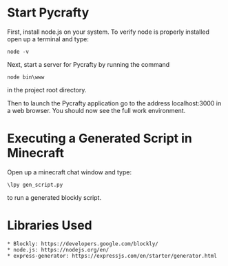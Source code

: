 # Start Pycrafty
First, install node.js on your system.
To verify node is properly installed open up a terminal and type:
```
node -v 
```

Next, start a server for Pycrafty by running the command
```
node bin\www
```
in the project root directory.

Then to launch the Pycrafty application go to the address localhost:3000 in a web browser.
You should now see the full work environment.

# Executing a Generated Script in Minecraft
Open up a minecraft chat window and type: 
```
\lpy gen_script.py
```
to run a generated blockly script.

# Libraries Used
    * Blockly: https://developers.google.com/blockly/
    * node.js: https://nodejs.org/en/
    * express-generator: https://expressjs.com/en/starter/generator.html
    